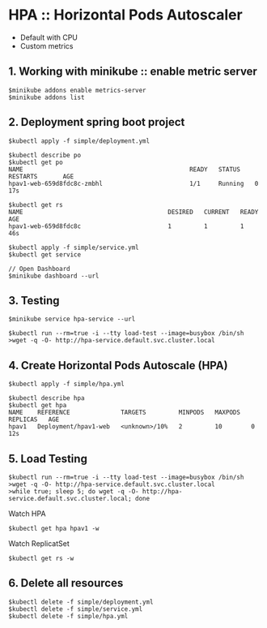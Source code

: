 # HPA :: Horizontal Pods Autoscaler
* Default with CPU
* Custom metrics 

## 1. Working with minikube :: enable metric server
```
$minikube addons enable metrics-server
$minikube addons list
```

## 2. Deployment spring boot project
```
$kubectl apply -f simple/deployment.yml

$kubectl describe po
$kubectl get po
NAME                                              READY   STATUS    RESTARTS       AGE
hpav1-web-659d8fdc8c-zmbhl                        1/1     Running   0              17s

$kubectl get rs
NAME                                        DESIRED   CURRENT   READY   AGE
hpav1-web-659d8fdc8c                        1         1         1       46s

$kubectl apply -f simple/service.yml
$kubectl get service

// Open Dashboard
$minikube dashboard --url
```

## 3. Testing
```
$minikube service hpa-service --url

$kubectl run --rm=true -i --tty load-test --image=busybox /bin/sh
>wget -q -O- http://hpa-service.default.svc.cluster.local
```

## 4. Create Horizontal Pods Autoscale (HPA)
```
$kubectl apply -f simple/hpa.yml

$kubectl describe hpa
$kubectl get hpa
NAME    REFERENCE              TARGETS         MINPODS   MAXPODS   REPLICAS   AGE
hpav1   Deployment/hpav1-web   <unknown>/10%   2         10        0          12s
```

## 5. Load Testing
```
$kubectl run --rm=true -i --tty load-test --image=busybox /bin/sh
>wget -q -O- http://hpa-service.default.svc.cluster.local
>while true; sleep 5; do wget -q -O- http://hpa-service.default.svc.cluster.local; done
```

Watch HPA
```
$kubectl get hpa hpav1 -w
```

Watch ReplicatSet
```
$kubectl get rs -w
```

## 6. Delete all resources
```
$kubectl delete -f simple/deployment.yml
$kubectl delete -f simple/service.yml
$kubectl delete -f simple/hpa.yml
```



